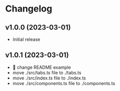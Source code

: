 # Changelog

## v1.0.0 (2023-03-01)

- Initial release

## v1.0.1 (2023-03-01)

- 🔄 change README example
- move ./src/tabs.ts file to ./tabs.ts
- move ./src/index.ts file to ./index.ts
- move ./src/components.ts file to ./components.ts
